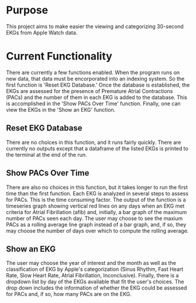 # Purpose

This project aims to make easier the viewing and categorizing 30-second EKGs from Apple Watch data.

# Current Functionality

There are currently a few functions enabled. When the program runs on new data, that data must be encorporated into an indexing system. So the first function is 'Reset EKG Database.' Once the database is established, the EKGs are assessed for the presence of Premature Atrial Contractions (PACs) and the number of them in each EKG is added to the database. This is accomplished in the 'Show PACs Over Time' function. Finally, one can view the EKGs in the 'Show an EKG' function. 

## Reset EKG Database
There are no choices in this function, and it runs fairly quickly. There are currently no outputs except that a dataframe of the listed EKGs is printed to the terminal at the end of the run.

## Show PACs Over Time
There are also no choices in this function, but it takes longer to run the first time than the first function. Each EKG is analyzed in several steps to assess for PACs. This is the time consuming factor. The output of the function is a timeseries graph showing vertical red lines on any days when an EKG met criteria for Atrial Fibrillation (afib) and, initially, a bar graph of the maximum number of PACs seen each day. The user may choose to see the maxium PACs as a rolling average line graph instead of a bar graph, and, if so, they may choose the number of days over which to compute the rolling average. 

## Show an EKG
The user may choose the year of interest and the month as well as the classification of EKG by Apple's categorization (Sinus Rhythm, Fast Heart Rate, Slow Heart Rate, Atrial Fibrillation, Inconclusive). Finally, there is a dropdown list by day of the EKGs available that fit the user's choices. The drop down includes the information of whether the EKG could be assessed for PACs and, if so, how many PACs are on the EKG. 
